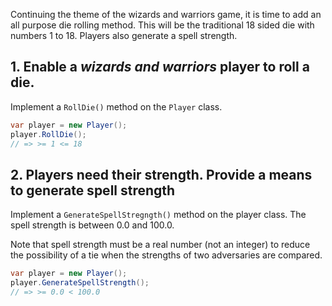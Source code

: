 Continuing the theme of the wizards and warriors game, it is time to add an all purpose die rolling method. This will be the traditional 18 sided die with numbers 1 to 18. Players also generate a spell strength.

## 1. Enable a _wizards and warriors_ player to roll a die.

Implement a `RollDie()` method on the `Player` class.

```csharp
var player = new Player();
player.RollDie();
// => >= 1 <= 18
```

## 2. Players need their strength. Provide a means to generate spell strength

Implement a `GenerateSpellStregngth()` method on the player class. The spell strength is between 0.0 and 100.0.

Note that spell strength must be a real number (not an integer) to reduce the possibility of a tie when the strengths of two adversaries are compared.

```csharp
var player = new Player();
player.GenerateSpellStrength();
// => >= 0.0 < 100.0
```
